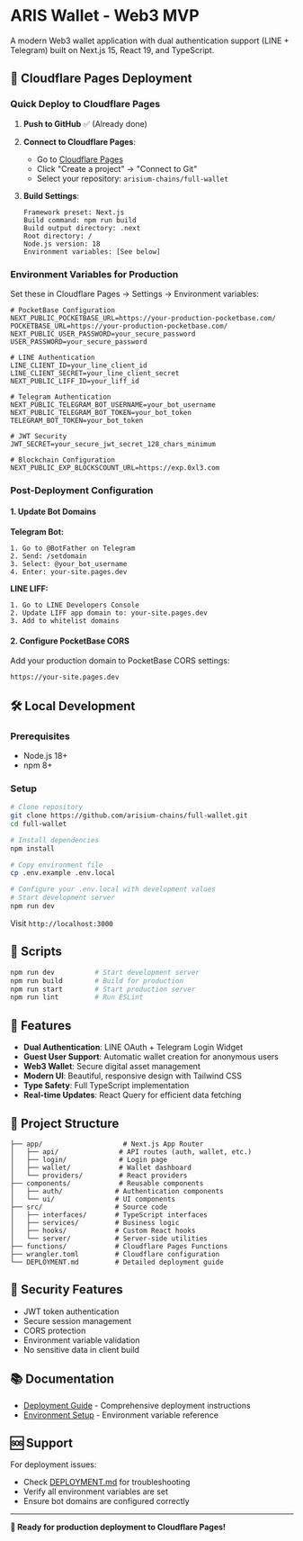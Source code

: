 # ARIS Wallet - Web3 MVP

A modern Web3 wallet application with dual authentication support (LINE + Telegram) built on Next.js 15, React 19, and TypeScript.

## 🚀 **Cloudflare Pages Deployment**

### **Quick Deploy to Cloudflare Pages**

1. **Push to GitHub** ✅ (Already done)
2. **Connect to Cloudflare Pages**:
   - Go to [Cloudflare Pages](https://pages.cloudflare.com/)
   - Click "Create a project" → "Connect to Git"
   - Select your repository: `arisium-chains/full-wallet`

3. **Build Settings**:
   ```
   Framework preset: Next.js
   Build command: npm run build
   Build output directory: .next
   Root directory: /
   Node.js version: 18
   Environment variables: [See below]
   ```

### **Environment Variables for Production**

Set these in Cloudflare Pages → Settings → Environment variables:

```env
# PocketBase Configuration
NEXT_PUBLIC_POCKETBASE_URL=https://your-production-pocketbase.com/
POCKETBASE_URL=https://your-production-pocketbase.com/
NEXT_PUBLIC_USER_PASSWORD=your_secure_password
USER_PASSWORD=your_secure_password

# LINE Authentication
LINE_CLIENT_ID=your_line_client_id
LINE_CLIENT_SECRET=your_line_client_secret
NEXT_PUBLIC_LIFF_ID=your_liff_id

# Telegram Authentication  
NEXT_PUBLIC_TELEGRAM_BOT_USERNAME=your_bot_username
NEXT_PUBLIC_TELEGRAM_BOT_TOKEN=your_bot_token
TELEGRAM_BOT_TOKEN=your_bot_token

# JWT Security
JWT_SECRET=your_secure_jwt_secret_128_chars_minimum

# Blockchain Configuration
NEXT_PUBLIC_EXP_BLOCKSCOUNT_URL=https://exp.0xl3.com
```

### **Post-Deployment Configuration**

#### **1. Update Bot Domains**

**Telegram Bot:**
```
1. Go to @BotFather on Telegram
2. Send: /setdomain
3. Select: @your_bot_username
4. Enter: your-site.pages.dev
```

**LINE LIFF:**
```
1. Go to LINE Developers Console
2. Update LIFF app domain to: your-site.pages.dev
3. Add to whitelist domains
```

#### **2. Configure PocketBase CORS**

Add your production domain to PocketBase CORS settings:
```
https://your-site.pages.dev
```

## 🛠️ **Local Development**

### **Prerequisites**
- Node.js 18+ 
- npm 8+

### **Setup**
```bash
# Clone repository
git clone https://github.com/arisium-chains/full-wallet.git
cd full-wallet

# Install dependencies
npm install

# Copy environment file
cp .env.example .env.local

# Configure your .env.local with development values
# Start development server
npm run dev
```

Visit `http://localhost:3000`

## 🔧 **Scripts**

```bash
npm run dev          # Start development server
npm run build        # Build for production
npm run start        # Start production server
npm run lint         # Run ESLint
```

## 🌟 **Features**

- **Dual Authentication**: LINE OAuth + Telegram Login Widget
- **Guest User Support**: Automatic wallet creation for anonymous users  
- **Web3 Wallet**: Secure digital asset management
- **Modern UI**: Beautiful, responsive design with Tailwind CSS
- **Type Safety**: Full TypeScript implementation
- **Real-time Updates**: React Query for efficient data fetching

## 📁 **Project Structure**

```
├── app/                    # Next.js App Router
│   ├── api/               # API routes (auth, wallet, etc.)
│   ├── login/             # Login page
│   ├── wallet/            # Wallet dashboard
│   └── providers/         # React providers
├── components/            # Reusable components
│   ├── auth/             # Authentication components
│   └── ui/               # UI components
├── src/                  # Source code
│   ├── interfaces/       # TypeScript interfaces
│   ├── services/         # Business logic
│   ├── hooks/            # Custom React hooks
│   └── server/           # Server-side utilities
├── functions/            # Cloudflare Pages Functions
├── wrangler.toml         # Cloudflare configuration
└── DEPLOYMENT.md         # Detailed deployment guide
```

## 🔐 **Security Features**

- JWT token authentication
- Secure session management  
- CORS protection
- Environment variable validation
- No sensitive data in client build

## 📚 **Documentation**

- [Deployment Guide](./DEPLOYMENT.md) - Comprehensive deployment instructions
- [Environment Setup](./.env.example) - Environment variable reference

## 🆘 **Support**

For deployment issues:
- Check [DEPLOYMENT.md](./DEPLOYMENT.md) for troubleshooting
- Verify all environment variables are set
- Ensure bot domains are configured correctly

---

**🚀 Ready for production deployment to Cloudflare Pages!**